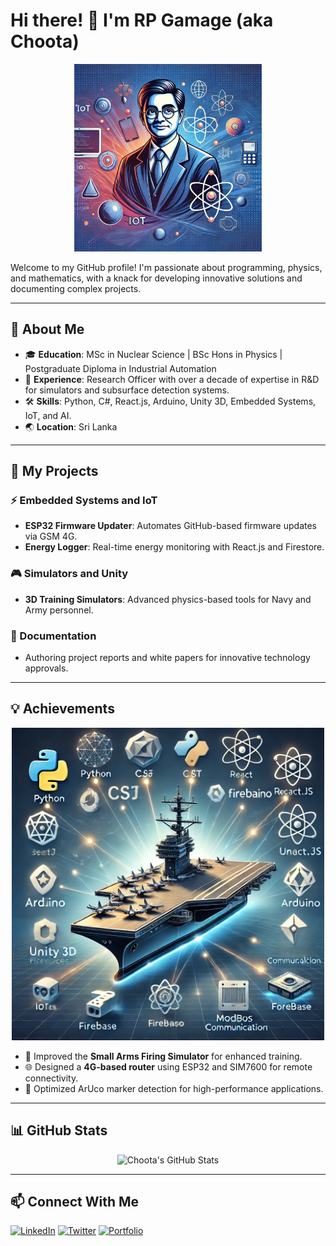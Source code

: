 # Hi there! 👋 I'm RP Gamage (aka Choota)
<p align="center">
  <img src="./profile-image.webp" alt="Choota's Illustration" width="300">
</p>

Welcome to my GitHub profile! I'm passionate about programming, physics, and mathematics, with a knack for developing innovative solutions and documenting complex projects.

---

## 🌟 About Me

- 🎓 **Education**: MSc in Nuclear Science | BSc Hons in Physics | Postgraduate Diploma in Industrial Automation  
- 💼 **Experience**: Research Officer with over a decade of expertise in R&D for simulators and subsurface detection systems.  
- 🛠 **Skills**: Python, C#, React.js, Arduino, Unity 3D, Embedded Systems, IoT, and AI.  
- 🌏 **Location**: Sri Lanka  

---

## 🚀 My Projects

### ⚡ Embedded Systems and IoT
- **ESP32 Firmware Updater**: Automates GitHub-based firmware updates via GSM 4G.  
- **Energy Logger**: Real-time energy monitoring with React.js and Firestore.

### 🎮 Simulators and Unity
- **3D Training Simulators**: Advanced physics-based tools for Navy and Army personnel.

### 📜 Documentation
- Authoring project reports and white papers for innovative technology approvals.

---

## 💡 Achievements

<p align="center">
  <img src="./Achievements-image2.webp" alt="Achievement Image 1" width="500">
</p>

- 🔧 Improved the **Small Arms Firing Simulator** for enhanced training.  
- 🌐 Designed a **4G-based router** using ESP32 and SIM7600 for remote connectivity.  
- 🎯 Optimized ArUco marker detection for high-performance applications.

---

## 📊 GitHub Stats

<p align="center">
  <img src="https://github-readme-stats.vercel.app/api?username=your-username&show_icons=true&theme=radical" alt="Choota's GitHub Stats">
</p>

---

## 📫 Connect With Me

<p>
  <a href="www.linkedin.com/in/rpgamage" target="_blank"><img src="https://via.placeholder.com/150x50" alt="LinkedIn"></a>  
  <a href="https://twitter.com/your-profile" target="_blank"><img src="https://via.placeholder.com/150x50" alt="Twitter"></a>  
  <a href="https://your-website.com" target="_blank"><img src="https://via.placeholder.com/150x50" alt="Portfolio"></a>  
</p>
